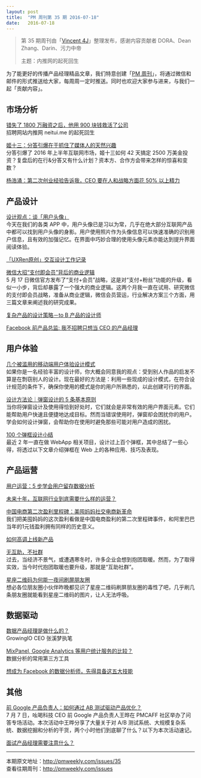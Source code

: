 ```yaml
---
layout: post
title:  "PM 周刊第 35 期 2016-07-18"
date:   2016-07-18
---
```


> 第 35 期周刊由「[Vincent 4J](http://pmweekly.com/contributors#vincent4j)」整理发布，感谢内容贡献者 DORA、Dean Zhang、Darin、污力中帝   
> 
> 主题：内推网的起死回生   

为了能更好的传播产品经理精品文章，我们特意创建「[PM 周刊](http://pmweekly.com/)」，将通过微信和邮件的形式推送给大家，每周周一定时推送。同时也欢迎大家参与进来，与我们一起「贡献内容」。 

## 市场分析

[错失了 1800 万融资之后，他用 900 块钱救活了公司](http://mp.weixin.qq.com/s?__biz=MzA4ODQ1MTM1Mg==&mid=2651401817&idx=1&sn=be097a6f058fd5590cfb4d0bb12451cf&scene=23&srcid=0718803lCMUI6pt0ilbHrWCT#rd)   
招聘网站内推网 neitui.me 的起死回生   

[姬十三：分答引爆在于抓住了媒体人的天然兴趣](http://www.pmcaff.com/article/index/308717953048704)   
分答引爆了 2016 年上半年互联网市场，姬十三如何 42 天搞定 2500 万美金投资？复盘后的在行&分答又有什么计划？资本方、合作方会带来怎样的惊喜和变数？   

[杨浩涌：第二次创业经验告诉我，CEO 要在人和战略方面花 50% 以上精力](http://mp.weixin.qq.com/s?__biz=MjAzNzMzNTkyMQ==&mid=2653750551&idx=1&sn=73fcab2b4eedfb6f5853febcec4aa45f&scene=23&srcid=07186IQi6PwobVNYwJTeqnRx#rd)  

## 产品设计

[设计观点：谈「用户头像」](http://mp.weixin.qq.com/s?__biz=MzAxMzc5NDAyMw==&mid=2650510002&idx=1&sn=5fbfb9aafde2e73250eb17c4f571460c&scene=23&srcid=0712bQORNjiQ6Wu9UFDhoRT5#rd)   
今天在我们的各类 APP 中，用户头像已是习以为常，几乎在绝大部分互联网产品中都可以找到用户头像的身影。用户使用照片作为头像信息可以快速准确的识别用户信息，且有效的加强记忆。在界面中巧妙合理的使用头像元素亦能达到提升界面阅读体验。  

[「UXRen原创」交互设计工作记录](http://mp.weixin.qq.com/s?__biz=MzIzOTE0NjczMw==&mid=2654863802&idx=1&sn=1d15717f55eb208afa97bf44b8e6846c&scene=23&srcid=0711N9LW4A6PfCMzgnkAyYyx#rd) 

[微信大招“支付即会员”背后的商业逻辑](http://mp.weixin.qq.com/s?__biz=MjM5ODAxMTA5MA==&mid=2649887507&idx=1&sn=1b564dc2721a7310899025ad369c3072&scene=23&srcid=0711cksjOTXIc1IBqbYoq81x#rd)   
5 月 17 日微信官方发布了“支付+会员”战略，这是对“支付+粉丝”功能的升级，看似一小步，背后却暴露了一个强大的商业逻辑。这两个月我一直在试用、研究微信的支付即会员战略，准备从商业逻辑，微信会员营运，行业解决方案三个方面，用三篇文章来阐述我的研究成果。   

[复杂产品的设计策略－to B 产品的设计师](http://mp.weixin.qq.com/s?__biz=MjM5NjA3ODI3Ng==&mid=2649828353&idx=1&sn=fdcc35da3e30f765091336915a34db16&scene=23&srcid=0714QfVdjtm7oYwXUuxJAOrx#rd)   
   
[Facebook 前产品总监: 我不招聘只想当 CEO 的产品经理](http://mp.weixin.qq.com/s?__biz=MzAwMDA3MzkxNw==&mid=2693089771&idx=1&sn=63b3f79fdb632a6993e132ffc32004d5&scene=23&srcid=0717V8V0dc1uDRU48USU9s4k#rd)  

## 用户体验

[几个被滥用的移动端用户体验设计模式](https://zhuanlan.zhihu.com/p/21562131)    
如果你是一名经验丰富的设计师，你大概会同意我的观点：受到别人作品的启发不算是在剽窃别人的设计。现在最好的方法是：利用一些现成的设计模式，在符合设计规范的条件下，确保你使用的模式是你的用户所熟悉的，以此创建可行的界面。   

[设计方法论｜弹窗设计的 5 条基本原则](http://mp.weixin.qq.com/s?__biz=MjM5OTEwNjI2MA==&mid=2651731802&idx=3&sn=32bbcbe988939d8cd959e32d9c8f6244&scene=23&srcid=0718mC3Uron5HJ0QvI57qtlY#rd)   
当你将弹窗设计及使用得恰到好处时，它们就会是非常有效的用户界面元素。它们能帮助用户快速且便捷地达成目标。然而当错误使用时，弹窗却会困扰你的用户。学会如何设计弹窗，会帮助你在使用时避免那些可能对用户造成的困扰。  

[100 个弹框设计小结](http://mp.weixin.qq.com/s?__biz=MjM5NzQxMDkwMg==&mid=2655403035&idx=1&sn=df97c33110d006abb3d2ff9d130b14d7&scene=23&srcid=0713ESDqehEqfQyb7JtmOi0o#rd)   
最近 2 年一直在做 WebApp 相关项目，设计过上百个弹框，其中总结了一些心得，将透过以下文章介绍弹框在 Web 上的各种应用、技巧及表现。  

## 产品运营

[用户运营：5 步学会用户留存数据分析](http://www.pmcaff.com/article/index/308297513433216)  

[未来十年，互联网行业到底需要什么样的运营？](http://mp.weixin.qq.com/s?__biz=MjAzNzMzNTkyMQ==&mid=2653750555&idx=1&sn=cb7b9b2a0a6e75f7eed45f74a9ee8a81&scene=23&srcid=0718Yf6tz3ZjPajTJs0uVZS3#rd)   

[中国电商第二次盈利里程碑：美囤妈妈社交电商新革命](http://mp.weixin.qq.com/s?__biz=MjM5NTY1NzQxMg==&mid=2653014931&idx=1&sn=062292d811984c8a5412f0946ffec210&scene=23&srcid=0718GDRMbNybHRsZI59Oa6rG#rd)   
我们把美囤妈妈的这次盈利看做是中国电商盈利的第二次里程碑事件，和阿里巴巴当年的1元钱盈利拥有同样的历史意义。  

[如何高调上线新产品](http://mp.weixin.qq.com/s?__biz=MzAxMzc5NDAyMw==&mid=2650510009&idx=1&sn=81c9f940128e2df8d126edd50e317dcb&scene=23&srcid=0715Rti121Ujn62n6vKrBBze#rd)   

[无互助，不社群](http://blog.sina.cn/dpool/blog/s/blog_541bdbb80102x46k.html)  
过去，当经济不景气，或遭遇寒冬时，许多企业会想到抱团取暖。然而，为了取得实效，当今时代抱团取暖也要升级，那就是“互助社群”。  

[星座二维码为何能一夜间刷屏朋友圈](http://mp.weixin.qq.com/s?__biz=MzAxMzc5NDAyMw==&mid=2650510016&idx=1&sn=66092662c2558b7300b5b5e557639cde&scene=23&srcid=0718cIKqFJEaKVxU972OCt4U#rd)  
想必各位朋友圈小伙伴昨晚都见识了星座二维码刷屏朋友圈的毒性了吧，几乎刷几条朋友圈就能看到星座二维码的图片，让人无法呼吸。     


## 数据驱动

[数据产品经理是做什么的？](https://www.zhihu.com/question/23165279#answer-39822189)   
GrowingIO CEO 张溪梦执笔  

[MixPanel, Google Analytics 等用户统计服务的比较？](https://www.zhihu.com/question/48448637/answer/111053361)   
数据分析的常用第三方工具   

[想成为 Facebook 的数据分析师，先得具备这五大技能](http://mp.weixin.qq.com/s?__biz=MzI2MTAxOTk5OQ==&mid=2650941150&idx=1&sn=b92a2c0308a574cb17d12340e9da5173&scene=23&srcid=0711nJYVOue5lqwxaFAfgACg#rd)   

## 其他

[前 Google 产品负责人：如何通过 AB 测试驱动产品优化？](http://www.pmcaff.com/article/index/302521404167296)  
7 月 7 日，吆喝科技 CEO 前 Google 产品负责人王晔在 PMCAFF 社区举办了问答专场活动。本次活动中王晔分享了大量关于对 A/B 测试系统、大规模复杂系统、数据挖掘和分析的干货，两个小时他们到底聊了什么？以下为本次活动速记。   

[面试产品经理需要注意什么？](https://www.zhihu.com/question/19559498/answer/79088025)  

---
本期原文地址：<http://pmweekly.com/issues/35>     
查看往期周刊：<http://pmweekly.com/issues>    